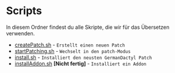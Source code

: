# Scripts

In diesem Ordner findest du alle Skripte, die wir für das Übersetzen verwenden.

- [createPatch.sh](createPatch.sh) - `Erstellt einen neuen Patch`
- [startPatching.sh](startPatching.sh) - `Wechselt in den patch-Modus`
- [install.sh](install.sh) - `Installiert den neusten GermanDactyl Patch`
- [installAddon.sh](installAddon.sh) **[Nicht fertig]** - `Installiert ein Addon`
